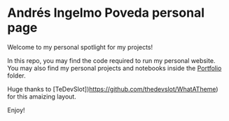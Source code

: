 # Andrés Ingelmo Poveda personal page

Welcome to my personal spotlight for my projects!

In this repo, you may find the code required to run my personal website. You may also find my personal projects and notebooks inside the [Portfolio](https://github.com/aingelmo/aingelmo.github.io/tree/main/Portfolio) folder.

Huge thanks to [TeDevSlot])https://github.com/thedevslot/WhatATheme) for this amaizing layout.

Enjoy!